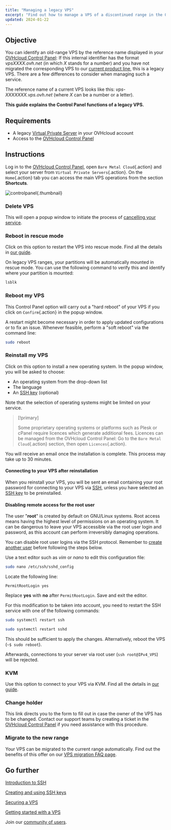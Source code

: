 ```yaml
---
title: "Managing a legacy VPS"
excerpt: "Find out how to manage a VPS of a discontinued range in the OVHcloud Control Panel"
updated: 2024-01-22
---
```


## Objective

You can identify an old-range VPS by the reference name displayed in your [OVHcloud Control Panel](/links/manager): If this internal identifier has the format *vpsXXXX.ovh.net* (in which *X* stands for a number) and you have not migrated the corresponding VPS to our [current product line](https://www.ovhcloud.com/en-gb/vps/), this is a legacy VPS. There are a few differences to consider when managing such a service.

The reference name of a current VPS looks like this: *vps-XXXXXXX.vps.ovh.net* (where *X* can be a number or a letter).

**This guide explains the Control Panel functions of a legacy VPS.**

## Requirements

- A legacy [Virtual Private Server](https://www.ovhcloud.com/en-gb/vps/vps-offer-migration/) in your OVHcloud account
- Access to the [OVHcloud Control Panel](/links/manager)

## Instructions

Log in to the [OVHcloud Control Panel](/links/manager), open `Bare Metal Cloud`{.action} and select your server from `Virtual Private Servers`{.action}. On the `Home`{.action} tab you can access the main VPS operations from the section **Shortcuts**.

![controlpanel](images/legacy_vps_1.png){.thumbnail}

### Delete VPS

This will open a popup window to initiate the process of [cancelling your service](/pages/account_and_service_management/managing_billing_payments_and_services/how_to_cancel_services).

### Reboot in rescue mode

Click on this option to restart the VPS into rescue mode. Find all the details in [our guide](/pages/bare_metal_cloud/virtual_private_servers/rescue).

On legacy VPS ranges, your partitions will be automatically mounted in rescue mode. You can use the following command to verify this and identify where your partition is mounted:

```bash
lsblk
```

### Reboot my VPS

This Control Panel option will carry out a "hard reboot" of your VPS if you click on `Confirm`{.action} in the popup window.

A restart might become necessary in order to apply updated configurations or to fix an issue. Whenever feasible, perform a "soft reboot" via the command line:

```bash
sudo reboot
```

### Reinstall my VPS

Click on this option to install a new operating system. In the popup window, you will be asked to choose:

- An operating system from the drop-down list
- The language
- An [SSH key](/pages/bare_metal_cloud/dedicated_servers/creating-ssh-keys-dedicated) (optional)

Note that the selection of operating systems might be limited on your service.

> [!primary]
>
> Some proprietary operating systems or platforms such as Plesk or cPanel require licences which generate additional fees. Licences can be managed from the OVHcloud Control Panel: Go to the `Bare Metal Cloud`{.action} section, then open `Licences`{.action}.

You will receive an email once the installation is complete. This process may take up to 30 minutes.

#### Connecting to your VPS after reinstallation

When you reinstall your VPS, you will be sent an email containing your root password for connecting to your VPS via [SSH](/pages/bare_metal_cloud/dedicated_servers/ssh_introduction), unless you have selected an [SSH key](/pages/bare_metal_cloud/dedicated_servers/creating-ssh-keys-dedicated) to be preinstalled.

#### Disabling remote access for the root user

The user "**root**" is created by default on GNU/Linux systems. Root access means having the highest level of permissions on an operating system. It can be dangerous to leave your VPS accessible via the root user login and password, as this account can perform irreversibly damaging operations.

You can disable root user logins via the SSH protocol. Remember to [create another user](/pages/bare_metal_cloud/virtual_private_servers/secure_your_vps#createuser) before following the steps below.

Use a text editor such as *vim* or *nano* to edit this configuration file:

```bash
sudo nano /etc/ssh/sshd_config
```

Locate the following line:

```console
PermitRootLogin yes 
```

Replace **yes** with **no** after `PermitRootLogin`. Save and exit the editor.

For this modification to be taken into account, you need to restart the SSH service with one of the following commands:

```bash
sudo systemctl restart ssh
```

```bash
sudo systemctl restart sshd
```

This should be sufficient to apply the changes. Alternatively, reboot the VPS (`~$ sudo reboot`).

Afterwards, connections to your server via root user (`ssh root@IPv4_VPS`) will be rejected.

### KVM

Use this option to connect to your VPS via KVM. Find all the details in [our guide](/pages/bare_metal_cloud/virtual_private_servers/using_kvm_for_vps).

### Change holder

This link directs you to the form to fill out in case the owner of the VPS has to be changed. Contact our support teams by creating a ticket in the [OVHcloud Control Panel](/links/manager) if you need assistance with this procedure.

### Migrate to the new range

Your VPS can be migrated to the current range automatically. Find out the benefits of this offer on our [VPS migration FAQ page](https://www.ovhcloud.com/en-gb/vps/vps-offer-migration/).

## Go further

[Introduction to SSH](/pages/bare_metal_cloud/dedicated_servers/ssh_introduction)

[Creating and using SSH keys](/pages/bare_metal_cloud/dedicated_servers/creating-ssh-keys-dedicated)

[Securing a VPS](/pages/bare_metal_cloud/virtual_private_servers/secure_your_vps)

[Getting started with a VPS](/pages/bare_metal_cloud/virtual_private_servers/starting_with_a_vps)

Join our [community of users](/links/community).